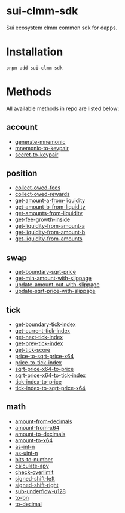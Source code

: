 # sui-clmm-sdk

Sui ecosystem clmm common sdk for dapps.

# Installation

```bash
pnpm add sui-clmm-sdk
```

# Methods

All available methods in repo are listed below:

<!-- methods start -->

## account

- [generate-mnemonic](src/account/generate-mnemonic.ts)
- [mnemonic-to-keypair](src/account/mnemonic-to-keypair.ts)
- [secret-to-keypair](src/account/secret-to-keypair.ts)

## position

- [collect-owed-fees](src/position/collect-owed-fees.ts)
- [collect-owed-rewards](src/position/collect-owed-rewards.ts)
- [get-amount-a-from-liquidity](src/position/get-amount-a-from-liquidity.ts)
- [get-amount-b-from-liquidity](src/position/get-amount-b-from-liquidity.ts)
- [get-amounts-from-liquidity](src/position/get-amounts-from-liquidity.ts)
- [get-fee-growth-inside](src/position/get-fee-growth-inside.ts)
- [get-liquidity-from-amount-a](src/position/get-liquidity-from-amount-a.ts)
- [get-liquidity-from-amount-b](src/position/get-liquidity-from-amount-b.ts)
- [get-liquidity-from-amounts](src/position/get-liquidity-from-amounts.ts)

## swap

- [get-boundary-sqrt-price](src/swap/get-boundary-sqrt-price.ts)
- [get-min-amount-with-slippage](src/swap/get-min-amount-with-slippage.ts)
- [update-amount-out-with-slippage](src/swap/update-amount-out-with-slippage.ts)
- [update-sqrt-price-with-slippage](src/swap/update-sqrt-price-with-slippage.ts)

## tick

- [get-boundary-tick-index](src/tick/get-boundary-tick-index.ts)
- [get-current-tick-index](src/tick/get-current-tick-index.ts)
- [get-next-tick-index](src/tick/get-next-tick-index.ts)
- [get-prev-tick-index](src/tick/get-prev-tick-index.ts)
- [get-tick-score](src/tick/get-tick-score.ts)
- [price-to-sqrt-price-x64](src/tick/price-to-sqrt-price-x64.ts)
- [price-to-tick-index](src/tick/price-to-tick-index.ts)
- [sqrt-price-x64-to-price](src/tick/sqrt-price-x64-to-price.ts)
- [sqrt-price-x64-to-tick-index](src/tick/sqrt-price-x64-to-tick-index.ts)
- [tick-index-to-price](src/tick/tick-index-to-price.ts)
- [tick-index-to-sqrt-price-x64](src/tick/tick-index-to-sqrt-price-x64.ts)

## math

- [amount-from-decimals](src/math/amount-from-decimals.ts)
- [amount-from-x64](src/math/amount-from-x64.ts)
- [amount-to-decimals](src/math/amount-to-decimals.ts)
- [amount-to-x64](src/math/amount-to-x64.ts)
- [as-int-n](src/math/as-int-n.ts)
- [as-uint-n](src/math/as-uint-n.ts)
- [bits-to-number](src/math/bits-to-number.ts)
- [calculate-apy](src/math/calculate-apy.ts)
- [check-overlimit](src/math/check-overlimit.ts)
- [signed-shift-left](src/math/signed-shift-left.ts)
- [signed-shift-right](src/math/signed-shift-right.ts)
- [sub-underflow-u128](src/math/sub-underflow-u128.ts)
- [to-bn](src/math/to-bn.ts)
- [to-decimal](src/math/to-decimal.ts)
<!-- methods end -->
